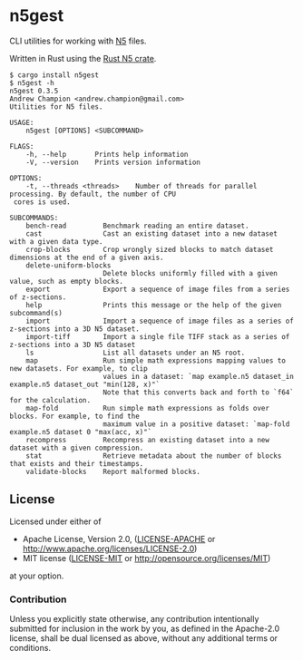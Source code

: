 # n5gest

CLI utilities for working with [N5](https://github.com/saalfeldlab/n5) files.

Written in Rust using the [Rust N5 crate](https://crates.io/crates/n5).

```console
$ cargo install n5gest
$ n5gest -h
n5gest 0.3.5
Andrew Champion <andrew.champion@gmail.com>
Utilities for N5 files.

USAGE:
    n5gest [OPTIONS] <SUBCOMMAND>

FLAGS:
    -h, --help       Prints help information
    -V, --version    Prints version information

OPTIONS:
    -t, --threads <threads>    Number of threads for parallel processing. By default, the number of CPU
 cores is used.

SUBCOMMANDS:
    bench-read         Benchmark reading an entire dataset.
    cast               Cast an existing dataset into a new dataset with a given data type.
    crop-blocks        Crop wrongly sized blocks to match dataset dimensions at the end of a given axis.
    delete-uniform-blocks
                       Delete blocks uniformly filled with a given value, such as empty blocks.
    export             Export a sequence of image files from a series of z-sections.
    help               Prints this message or the help of the given subcommand(s)
    import             Import a sequence of image files as a series of z-sections into a 3D N5 dataset.
    import-tiff        Import a single file TIFF stack as a series of z-sections into a 3D N5 dataset
    ls                 List all datasets under an N5 root.
    map                Run simple math expressions mapping values to new datasets. For example, to clip
                       values in a dataset: `map example.n5 dataset_in example.n5 dataset_out "min(128, x)"`
                       Note that this converts back and forth to `f64` for the calculation.
    map-fold           Run simple math expressions as folds over blocks. For example, to find the
                       maximum value in a positive dataset: `map-fold example.n5 dataset 0 "max(acc, x)"`
    recompress         Recompress an existing dataset into a new dataset with a given compression.
    stat               Retrieve metadata about the number of blocks that exists and their timestamps.
    validate-blocks    Report malformed blocks.
```

## License

Licensed under either of

- Apache License, Version 2.0, ([LICENSE-APACHE](LICENSE-APACHE) or http://www.apache.org/licenses/LICENSE-2.0)
- MIT license ([LICENSE-MIT](LICENSE-MIT) or http://opensource.org/licenses/MIT)

at your option.

### Contribution

Unless you explicitly state otherwise, any contribution intentionally submitted for inclusion in the work by you, as defined in the Apache-2.0 license, shall be dual licensed as above, without any additional terms or conditions.
